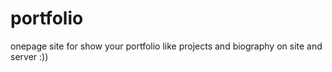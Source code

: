 # portfolio
onepage site for show your portfolio like projects and biography on site and server :))

